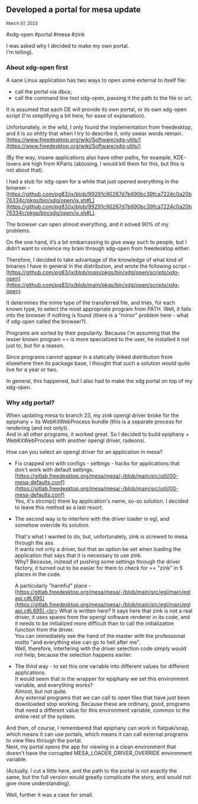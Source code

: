 ## Developed a portal for mesa update
<sup> March 07, 2023 </sup>

#xdg-open #portal #mesa #zink

I was asked why I decided to make my own portal.<br>
I'm telling).

### About xdg-open first

A sane Linux application has two ways to open some external to itself file:
* call the portal via dbus;
* call the command line tool xdg-open, passing it the path to the file or url.

It is assumed that each DE will provide its own portal, or its own xdg-open script (I'm simplifying a bit here, for ease of explanation).

Unfortunately, in the wild, I only found the implementation from freedesktop, and it is so shitty that when I try to describe it, only swear words remain.
[https://www.freedesktop.org/wiki/Software/xdg-utils/](https://www.freedesktop.org/wiki/Software/xdg-utils/)

(By the way, insane applications also have other paths, for example, KDE-lovers are high from KParts (ab)using, I would kill them for this, but this is not about that).

I had a stub for xdg-open for a while that just opened everything in the browser - 
[https://github.com/pg83/ix/blob/99291c90267d7b690bc39fca7224c0a20b76334c/pkgs/bin/xdg/open/ix.sh#L](https://github.com/pg83/ix/blob/99291c90267d7b690bc39fca7224c0a20b76334c/pkgs/bin/xdg/open/ix.sh#L).

The browser can open almost everything, and it solved 90% of my problems.

On the one hand, it’s a bit embarrassing to give away such to people, but I didn’t want to violence my brain through xdg-open from freedesktop either.

Therefore, I decided to take advantage of the knowledge of what kind of binaries I have in general in the distribution, and wrote the following script - [https://github.com/pg83/ix/blob/main/pkgs/bin/xdg/open/scripts/xdg-open](https://github.com/pg83/ix/blob/main/pkgs/bin/xdg/open/scripts/xdg-open).

It determines the mime type of the transferred file, and tries, for each known type, to select the most appropriate program from PATH. Well, it fails into the browser if nothing is found (there is a "minor" problem here - what if xdg-open called the browser?).

Programs are sorted by their popularity. Because I'm assuming that the lesser known program == is more specialized to the user, he installed it not just to, but for a reason.

Since programs cannot appear in a statically linked distribution from elsewhere then its package base, I thought that such a solution would quite live for a year or two.

In general, this happened, but I also had to make the xdg portal on top of my xdg-open.

### Why xdg portal?

When updating mesa to branch 23, my zink opengl driver broke for the epiphany + its WebKitWebProcess bundle (this is a separate process for rendering (and not only)).<br>
And in all other programs, it worked great. So I decided to build epiphany + WebKitWebProcess with another opengl driver, radeonsi.

How can you select an opengl driver for an application in mesa?

* Fix crapped xml with configs - settings - hacks for applications that don't work with default settings.
[https://gitlab.freedesktop.org/mesa/mesa/-/blob/main/src/util/00-mesa-defaults.conf](https://gitlab.freedesktop.org/mesa/mesa/-/blob/main/src/util/00-mesa-defaults.conf)<br>
Yes, it's strcmp() there by application's name, so-so solution. I decided to leave this method as a last resort.

* The second way is to interfere with the driver loader in egl, and somehow override its solution.<br>

  That's what I wanted to do, but, unfortunately, zink is screwed to mesa through the ass.<br>
  It wants not only a driver, but that an option be set when loading the application that says that it is necessary to use zink.<br> 
  Why? Because, instead of pushing some settings through the driver factory, it turned out to be easier for them to check for == "zink" in 5 places in the  code.<br> 

  A particularly "harmful" place - 
[https://gitlab.freedesktop.org/mesa/mesa/-/blob/main/src/egl/main/eglapi.c#L695](https://gitlab.freedesktop.org/mesa/mesa/-/blob/main/src/egl/main/eglapi.c#L695).<br>
  What is written here? It says here that zink is not a real driver, it uses spares from the opengl software renderer in its code, and it needs to be   initialized more difficult than to call the initialization function from the driver.<br>
  You can immediately see the hand of the master with the professional motto "and everything else can go to hell after me".<br>
  Well, therefore, interfering with the driver selection code simply would not help, because the selection happens earlier.

* The third way - to set this one variable into different values for different applications.<br>
It would seem that in the wrapper for epiphany we set this environment variable, and everything works?<br> 
Almost, but not quite.<br> 
Any external programs that we can call to open files that have just been downloaded stop working. Because these are ordinary, good, programs that need a different value for this environment variable, common to the entire rest of the system.

And then, of course, I remembered that epiphany can work in flatpak/snap, which means it can use portals, which means it can call external programs to view files through the portal.<br>
Next, my portal opens the app for viewing in a clean environment that doesn't have the corrupted MESA_LOADER_DRIVER_OVERRIDE environment variable.

(Actually, I cut a little here, and the path to the portal is not exactly the same, but the full version would greatly complicate the story, and would not give more understanding).

Well, further it was a case for small.
